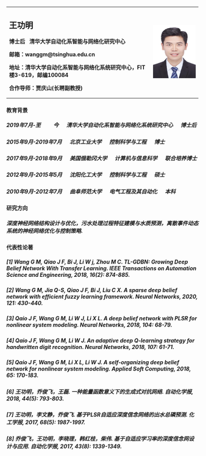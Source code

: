 <table border="0">
  <tr>
    <td width="75%">
      <h2>王功明</h2>
      <p><b>博士后&nbsp;&nbsp;&nbsp;清华大学自动化系智能与网络化研究中心</b></p>
      <p><b>邮箱：wanggm@tsinghua.edu.cn</b></p>
      <p><b>地址：清华大学自动化系智能与网络化系统研究中心，FIT楼3-619，邮编100084</b></p>
      <p><b>合作导师：贾庆山(长聘副教授)</b></p>
    </td>
    <td width="25%">
      <img src="https://github.com/wanggmtsinghua/wanggmtsinghua.github.io/raw/master/Gongming.jpg" width="100%"> 
    </td>
  </tr>
</table>

<h4>教育背景<h4>
  
<h5>2019年7月-至&nbsp;&nbsp;&nbsp;&nbsp;&nbsp;&nbsp;&nbsp;&nbsp;&nbsp;&nbsp;今&nbsp;&nbsp;&nbsp;&nbsp;&nbsp;&nbsp;清华大学自动化系智能与网络化系统研究中心&nbsp;&nbsp;&nbsp;&nbsp;&nbsp;&nbsp;博士后<h5>
  
<h5>2015年9月-2019年7月&nbsp;&nbsp;&nbsp;&nbsp;&nbsp;&nbsp;北京工业大学&nbsp;&nbsp;&nbsp;&nbsp;&nbsp;&nbsp;控制科学与工程&nbsp;&nbsp;&nbsp;&nbsp;&nbsp;&nbsp;博士<h5>
  
<h5>2017年9月-2018年9月&nbsp;&nbsp;&nbsp;&nbsp;&nbsp;&nbsp;美国俄勒冈大学&nbsp;&nbsp;&nbsp;&nbsp;&nbsp;&nbsp;计算机与信息科学&nbsp;&nbsp;&nbsp;&nbsp;&nbsp;&nbsp;联合培养博士<h5>

<h5>2012年9月-2015年5月&nbsp;&nbsp;&nbsp;&nbsp;&nbsp;&nbsp;沈阳化工大学&nbsp;&nbsp;&nbsp;&nbsp;&nbsp;&nbsp;控制科学与工程&nbsp;&nbsp;&nbsp;&nbsp;&nbsp;&nbsp;硕士<h5>

<h5>2010年9月-2012年7月&nbsp;&nbsp;&nbsp;&nbsp;&nbsp;&nbsp;曲阜师范大学&nbsp;&nbsp;&nbsp;&nbsp;&nbsp;&nbsp;电气工程及其自动化&nbsp;&nbsp;&nbsp;&nbsp;&nbsp;&nbsp;本科<h5>

<h4>研究方向<h4>
  
<h5>深度神经网络结构设计与优化，污水处理过程特征建模与水质预测，离散事件动态系统的神经网络优化与控制策略.<h5>

<h4>代表性论著<h4>
  
<h5>[1] Wang G M, Qiao J F, Bi J, Li W j, Zhou M C. TL-GDBN: Growing Deep Belief Network With Transfer Learning. IEEE Transactions on Automation Science and Engineering, 2018, 16(2): 874-885. <h5>
  
<h5>[2] Wang G M, Jia Q-S, Qiao J F, Bi J, Liu C X. A sparse deep belief network with efficient fuzzy learning framework. Neural Networks, 2020, 121: 430-440.<h5>
  
<h5>[3] Qaio J F, Wang G M, Li W J, Li X L. A deep belief network with PLSR for nonlinear system modeling. Neural Networks, 2018, 104: 68-79.
  
<h5>[4] Qaio J F, Wang G M, Li W J. An adaptive deep Q-learning strategy for handwritten digit recognition. Neural Networks, 2018, 107: 61-71.<h5>
  
<h5>[5] Qaio J F, Wang G M, Li X L, Li W J. A self-organizing deep belief network for nonlinear system modeling. Applied Soft Computing, 2018, 65: 170-183.<h5>
  
<h5>[6] 王功明，乔俊飞，王磊. 一种能量函数意义下的生成式对抗网络. 自动化学报, 2018, 44(5): 793-803.<h5>
  
<h5>[7] 王功明，李文静，乔俊飞. 基于PLSR自适应深度信念网络的出水总磷预测. 化工学报, 2017, 68(5): 1987-1997.<h5>
  
<h5>[8] 乔俊飞，王功明，李晓理，韩红桂，柴伟. 基于自适应学习率的深度信念网设计与应用. 自动化学报, 2017, 43(8): 1339-1349.<h5>
